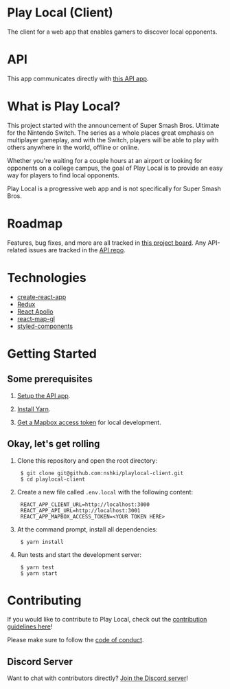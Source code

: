 Play Local (Client)
===================

The client for a web app that enables gamers to discover local opponents.


# API

This app communicates directly with [this API app](https://github.com/nshki/playlocal-api).


# What is Play Local?

This project started with the announcement of Super Smash Bros. Ultimate for the
Nintendo Switch. The series as a whole places great emphasis on multiplayer
gameplay, and with the Switch, players will be able to play with others anywhere
in the world, offline or online.

Whether you're waiting for a couple hours at an airport or looking for opponents
on a college campus, the goal of Play Local is to provide an easy way for
players to find local opponents.

Play Local is a progressive web app and is not specifically for Super Smash
Bros.


# Roadmap

Features, bug fixes, and more are all tracked in [this project board](https://github.com/nshki/playlocal-client/projects/1).
Any API-related issues are tracked in the [API repo](https://github.com/nshki/playlocal-api).


# Technologies

- [create-react-app](https://github.com/facebook/create-react-app)
- [Redux](https://redux.js.org/)
- [React Apollo](https://github.com/apollographql/react-apollo)
- [react-map-gl](https://github.com/uber/react-map-gl)
- [styled-components](https://www.styled-components.com/)


# Getting Started

## Some prerequisites

1. [Setup the API app](https://github.com/nshki/playlocal-api).

2. [Install Yarn](https://yarnpkg.com/en/docs/install).

3. [Get a Mapbox access token](https://www.mapbox.com/help/how-access-tokens-work/) for local development.

## Okay, let's get rolling

1. Clone this repository and open the root directory:

        $ git clone git@github.com:nshki/playlocal-client.git
        $ cd playlocal-client

2. Create a new file called `.env.local` with the following content:

        REACT_APP_CLIENT_URL=http://localhost:3000
        REACT_APP_API_URL=http://localhost:3001
        REACT_APP_MAPBOX_ACCESS_TOKEN=<YOUR TOKEN HERE>

2. At the command prompt, install all dependencies:

        $ yarn install

3. Run tests and start the development server:

        $ yarn test
        $ yarn start


# Contributing

If you would like to contribute to Play Local, check out the [contribution guidelines here](https://github.com/nshki/playlocal-client/blob/master/CONTRIBUTING.md)!

Please make sure to follow the [code of conduct](https://github.com/nshki/playlocal-client/blob/master/CODEOFCONDUCT.md).

## Discord Server

Want to chat with contributors directly? [Join the Discord server](https://discord.gg/bk8s4VT)!
